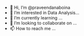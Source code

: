 - 👋 Hi, I’m @praveendanaboina
- 👀 I’m interested in Data Analysis...
- 🌱 I’m currently learning ...
- 💞️ I’m looking to collaborate on ...
- 📫 How to reach me ...

<!---
praveendanaboina/praveendanaboina is a ✨ special ✨ repository because its `README.md` (this file) appears on your GitHub profile.
You can click the Preview link to take a look at your changes.
--->
